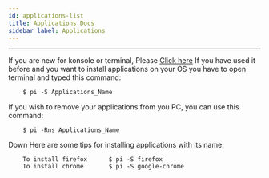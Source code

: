 ```yaml
---
id: applications-list
title: Applications Docs
sidebar_label: Applications 
---
```

---
If you are new for konsole or terminal, Please [Click here]()
If you have used it before and you want to install applications on your OS you have to open terminal and typed this command:
```shell
    $ pi -S Applications_Name
```
If you wish to remove your applications from you PC, you can use this command:
```shell
    $ pi -Rns Applications_Name
```
Down Here are some tips for installing applications with its name:
```text
    To install firefox      $ pi -S firefox
    To install chrome       $ pi -S google-chrome
```